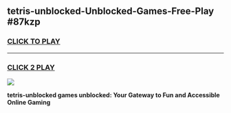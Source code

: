
## tetris-unblocked-Unblocked-Games-Free-Play #87kzp
<h3>
<a href="https://us.freeplayer.one?title=tetris-unblocked&ref=9M">CLICK TO PLAY</a></h3>
<hr>

<h3>
<a href="https://us.freeplayer.one?title=tetris-unblocked&ref=9M">CLICK 2 PLAY</a>
  
</h3>

<a href="https://us.freeplayer.one?title=tetris-unblocked&ref=9M"><img src="https://clearcache.store/games.png"></a>


**tetris-unblocked games unblocked: Your Gateway to Fun and Accessible Online Gaming**
